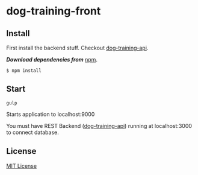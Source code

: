 dog-training-front
==================

## Install

First install the backend stuff. Checkout [dog-training-api](https://github.com/Hannis84/dog-training-api).

***Download dependencies from*** [npm](https://npmjs.org).

```
$ npm install
```

## Start

```
gulp
```
Starts application to localhost:9000

You must have REST Backend ([dog-training-api](https://github.com/Hannis84/dog-training-api)) running at localhost:3000 to connect database.

## License

[MIT License](http://en.wikipedia.org/wiki/MIT_License)
